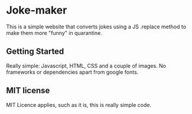 # Joke-maker
This is a simple website that converts jokes using a JS .replace method to make them more "funny" in quarantine.

## Getting Started
Really simple: Javascript, HTML, CSS and a couple of images. No frameworks or dependencies apart from google fonts.

## MIT license
MIT Licence applies, such as it is, this is really simple code. 

